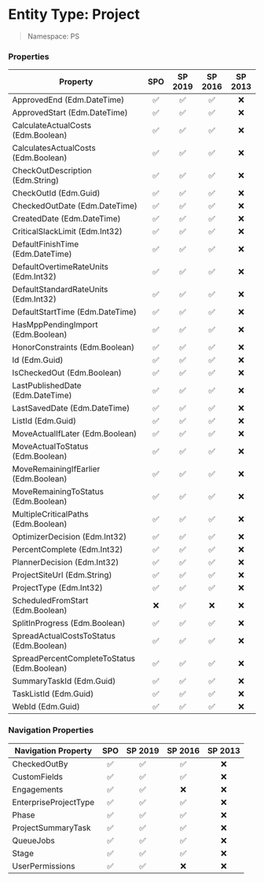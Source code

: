 # Entity Type: Project

> Namespace: PS

### Properties

Property | SPO | SP 2019 | SP 2016 | SP 2013
----------|:---:|:-------:|:-------:|:-------:
ApprovedEnd (Edm.DateTime) | ✅ | ✅ | ✅ | ❌
ApprovedStart (Edm.DateTime) | ✅ | ✅ | ✅ | ❌
CalculateActualCosts (Edm.Boolean) | ✅ | ✅ | ✅ | ❌
CalculatesActualCosts (Edm.Boolean) | ✅ | ✅ | ✅ | ❌
CheckOutDescription (Edm.String) | ✅ | ✅ | ✅ | ❌
CheckOutId (Edm.Guid) | ✅ | ✅ | ✅ | ❌
CheckedOutDate (Edm.DateTime) | ✅ | ✅ | ✅ | ❌
CreatedDate (Edm.DateTime) | ✅ | ✅ | ✅ | ❌
CriticalSlackLimit (Edm.Int32) | ✅ | ✅ | ✅ | ❌
DefaultFinishTime (Edm.DateTime) | ✅ | ✅ | ✅ | ❌
DefaultOvertimeRateUnits (Edm.Int32) | ✅ | ✅ | ✅ | ❌
DefaultStandardRateUnits (Edm.Int32) | ✅ | ✅ | ✅ | ❌
DefaultStartTime (Edm.DateTime) | ✅ | ✅ | ✅ | ❌
HasMppPendingImport (Edm.Boolean) | ✅ | ✅ | ✅ | ❌
HonorConstraints (Edm.Boolean) | ✅ | ✅ | ✅ | ❌
Id (Edm.Guid) | ✅ | ✅ | ✅ | ❌
IsCheckedOut (Edm.Boolean) | ✅ | ✅ | ✅ | ❌
LastPublishedDate (Edm.DateTime) | ✅ | ✅ | ✅ | ❌
LastSavedDate (Edm.DateTime) | ✅ | ✅ | ✅ | ❌
ListId (Edm.Guid) | ✅ | ✅ | ✅ | ❌
MoveActualIfLater (Edm.Boolean) | ✅ | ✅ | ✅ | ❌
MoveActualToStatus (Edm.Boolean) | ✅ | ✅ | ✅ | ❌
MoveRemainingIfEarlier (Edm.Boolean) | ✅ | ✅ | ✅ | ❌
MoveRemainingToStatus (Edm.Boolean) | ✅ | ✅ | ✅ | ❌
MultipleCriticalPaths (Edm.Boolean) | ✅ | ✅ | ✅ | ❌
OptimizerDecision (Edm.Int32) | ✅ | ✅ | ✅ | ❌
PercentComplete (Edm.Int32) | ✅ | ✅ | ✅ | ❌
PlannerDecision (Edm.Int32) | ✅ | ✅ | ✅ | ❌
ProjectSiteUrl (Edm.String) | ✅ | ✅ | ✅ | ❌
ProjectType (Edm.Int32) | ✅ | ✅ | ✅ | ❌
ScheduledFromStart (Edm.Boolean) | ❌ | ✅ | ❌ | ❌
SplitInProgress (Edm.Boolean) | ✅ | ✅ | ✅ | ❌
SpreadActualCostsToStatus (Edm.Boolean) | ✅ | ✅ | ✅ | ❌
SpreadPercentCompleteToStatus (Edm.Boolean) | ✅ | ✅ | ✅ | ❌
SummaryTaskId (Edm.Guid) | ✅ | ✅ | ✅ | ❌
TaskListId (Edm.Guid) | ✅ | ✅ | ✅ | ❌
WebId (Edm.Guid) | ✅ | ✅ | ✅ | ❌

### Navigation Properties

Navigation Property | SPO | SP 2019 | SP 2016 | SP 2013
----------|:---:|:-------:|:-------:|:-------:
CheckedOutBy | ✅ | ✅ | ✅ | ❌
CustomFields | ✅ | ✅ | ✅ | ❌
Engagements | ✅ | ✅ | ❌ | ❌
EnterpriseProjectType | ✅ | ✅ | ✅ | ❌
Phase | ✅ | ✅ | ✅ | ❌
ProjectSummaryTask | ✅ | ✅ | ✅ | ❌
QueueJobs | ✅ | ✅ | ✅ | ❌
Stage | ✅ | ✅ | ✅ | ❌
UserPermissions | ✅ | ✅ | ❌ | ❌